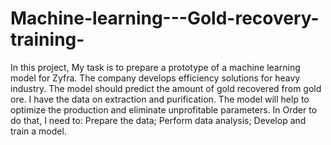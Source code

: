 # Machine-learning---Gold-recovery-training-
In this project, My task is to prepare a prototype of a machine learning model for Zyfra. The company develops efficiency solutions for heavy industry. The model should predict the amount of gold recovered from gold ore. I have the data on extraction and purification. The model will help to optimize the production and eliminate unprofitable parameters. In Order to do that, I need to:  Prepare the data; Perform data analysis; Develop and train a model.
